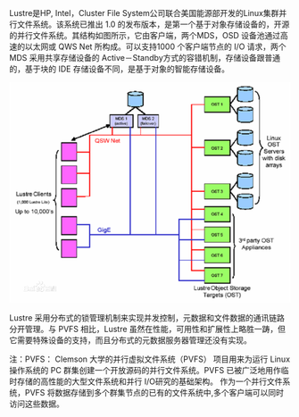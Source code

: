 Lustre是HP, Intel，Cluster File System公司联合美国能源部开发的Linux集群并行文件系统。该系统已推出 1.0 的发布版本，是第一个基于对象存储设备的，开源的并行文件系统。其结构如图所示，它由客户端，两个MDS，OSD 设备池通过高速的以太网或 QWS Net 所构成。可以支持1000 个客户端节点的 I/O 请求，两个 MDS 采用共享存储设备的 Active－Standby方式的容错机制，存储设备跟普通的，基于块的 IDE 存储设备不同，是基于对象的智能存储设备。

![lustre 系统结构图](lustre.jpg)

Lustre 采用分布式的锁管理机制来实现并发控制，元数据和文件数据的通讯链路分开管理。与 PVFS 相比，Lustre 虽然在性能，可用性和扩展性上略胜一踌，但它需要特殊设备的支持，而且分布式的元数据服务器管理还没有实现。

注：PVFS： Clemson 大学的并行虚拟文件系统（PVFS） 项目用来为运行 Linux 操作系统的 PC 群集创建一个开放源码的并行文件系统。PVFS 已被广泛地用作临时存储的高性能的大型文件系统和并行 I/O研究的基础架构。 作为一个并行文件系统，PVFS 将数据存储到多个群集节点的已有的文件系统中,多个客户端可以同时访问这些数据。
